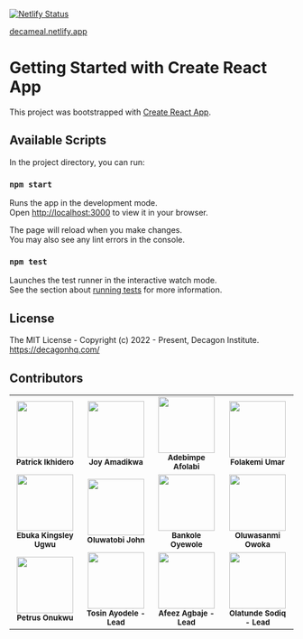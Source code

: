 [![Netlify Status](https://api.netlify.com/api/v1/badges/40250eec-7589-488c-b8da-a8e89144dc5e/deploy-status)](https://app.netlify.com/sites/decameal/deploys)

[decameal.netlify.app
](https://decameal.netlify.app/)

# Getting Started with Create React App

This project was bootstrapped with [Create React App](https://github.com/facebook/create-react-app).

## Available Scripts

In the project directory, you can run:

### `npm start`

Runs the app in the development mode.\
Open [http://localhost:3000](http://localhost:3000) to view it in your browser.

The page will reload when you make changes.\
You may also see any lint errors in the console.

### `npm test`

Launches the test runner in the interactive watch mode.\
See the section about [running tests](https://facebook.github.io/create-react-app/docs/running-tests) for more information.

## License

The MIT License - Copyright (c) 2022 - Present, Decagon Institute. https://decagonhq.com/

## Contributors

<table>
    <tr>
        <td align="center">
            <div>
                <img src="https://avatars.githubusercontent.com/u/80291797?v=4" width="100px;">
                <br /><sub><b>Patrick Ikhidero</b></sub>
            </div>
        </td>
        <td align="center">
            <div>
                <img src="https://avatars.githubusercontent.com/u/20610726?v=4" width="100px;">
                <br /><sub><b>Joy Amadikwa</b></sub>
            </div>
        </td>
        <td align="center">
            <div>
                <img src="https://avatars.githubusercontent.com/u/84632589?v=4" width="100px;">
                <br /><sub><b>Adebimpe Afolabi</b></sub>
            </div>
        </td>
        <td align="center">
            <div>
                <img src="https://avatars.githubusercontent.com/u/88551326?v=4" width="100px;">
                <br /><sub><b>Folakemi Umar</b></sub>
            </div>
        </td>
      </tr>
      <tr>
        <td align="center">
            <div>
                <img src="https://avatars.githubusercontent.com/u/91473642?v=4" width="100px;">
                <br /><sub><b>Ebuka Kingsley Ugwu</b></sub>
            </div>
        </td>
        <td align="center">
            <div>
                <img src="https://avatars.githubusercontent.com/u/46735761?v=4" width="100px;">
                <br /><sub><b>Oluwatobi John</b></sub>
            </div>
        </td>
        <td align="center">
            <div>
                <img src="https://avatars.githubusercontent.com/u/66924805?v=4" width="100px;">
                <br /><sub><b>Bankole Oyewole</b></sub>
            </div>
        </td>
        <td align="center">
            <div>
                <img src="https://avatars.githubusercontent.com/u/79148963?v=4" width="100px;">
                <br /><sub><b>Oluwasanmi Owoka</b></sub>
            </div>
        </td>
      </tr>
      <tr>
        <td align="center">
            <div>
                <img src="https://avatars.githubusercontent.com/u/45966588?v=4" width="100px;">
                <br /><sub><b>Petrus Onukwu</b></sub>
            </div>
        </td>
        <td align="center">
            <div>
                <img src="https://avatars.githubusercontent.com/u/80605206?v=4" width="100px;">
                <br /><sub><b>Tosin Ayodele - Lead</b></sub>
            </div>
        </td>
        <td align="center">
            <div>
                <img src="https://avatars.githubusercontent.com/u/71507031?v=4" width="100px;">
                <br /><sub><b>Afeez Agbaje - Lead</b></sub>
            </div>
        </td>
        <td align="center">
            <div>
                <img src="https://avatars1.githubusercontent.com/u/49355114?s=460&u=17218f01b571cbad08912982baab6c31cc8cf004&v=4" width="100px;">
                <br /><sub><b>Olatunde Sodiq - Lead</b></sub>
            </div>
        </td>
      </tr>
</table>
